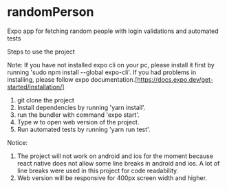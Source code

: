 # randomPerson
Expo app for fetching random people with login validations and automated tests

Steps to use the project

Note: If you have not installed expo cli on your pc, please install it first by running 'sudo npm install --global expo-cli'. If you had problems in installing, please follow expo documentation.[https://docs.expo.dev/get-started/installation/]

1. git clone the project
2. Install dependencies by running 'yarn install'.
3. run the bundler with command 'expo start'.
4. Type w to open web version of the project.
5. Run automated tests by running 'yarn run test'.


Notice:

1. The project will not work on android and ios for the moment because react native does not allow some line breaks in android and ios.
   A lot of line breaks were used in this project for code readability.
2. Web version will be responsive for 400px screen width and higher.

